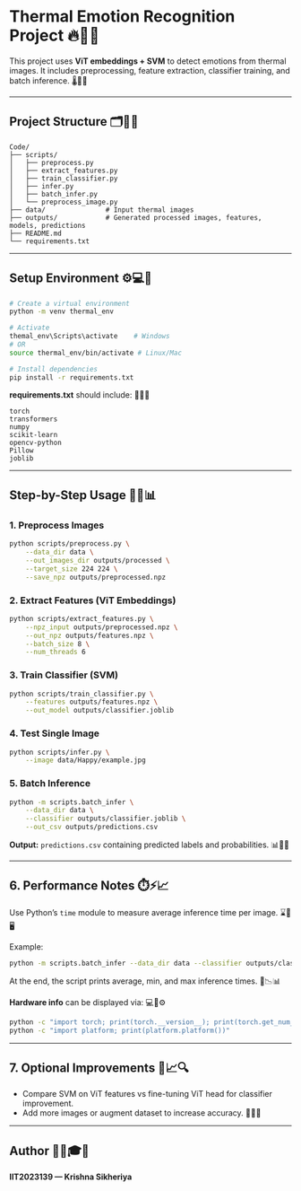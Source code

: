 # Thermal Emotion Recognition Project 🔥📸🧠

This project uses **ViT embeddings + SVM** to detect emotions from thermal images. It includes preprocessing, feature extraction, classifier training, and batch inference. 🌡️🤖😊

---

## **Project Structure** 🗂️📁✨

```
Code/
├── scripts/
│   ├── preprocess.py
│   ├── extract_features.py
│   ├── train_classifier.py
│   ├── infer.py
│   ├── batch_infer.py
│   └── preprocess_image.py
├── data/               # Input thermal images
├── outputs/            # Generated processed images, features, models, predictions
├── README.md
└── requirements.txt
```

---

## **Setup Environment** ⚙️💻🔧

```bash
# Create a virtual environment
python -m venv thermal_env

# Activate
themal_env\Scripts\activate    # Windows
# OR
source thermal_env/bin/activate # Linux/Mac

# Install dependencies
pip install -r requirements.txt
```

**requirements.txt** should include: 📜🧩💡

```
torch
transformers
numpy
scikit-learn
opencv-python
Pillow
joblib
```

---

## **Step-by-Step Usage** 🚀🧠📊

### 1. Preprocess Images

```bash
python scripts/preprocess.py \
    --data_dir data \
    --out_images_dir outputs/processed \
    --target_size 224 224 \
    --save_npz outputs/preprocessed.npz
```

### 2. Extract Features (ViT Embeddings)

```bash
python scripts/extract_features.py \
    --npz_input outputs/preprocessed.npz \
    --out_npz outputs/features.npz \
    --batch_size 8 \
    --num_threads 6
```

### 3. Train Classifier (SVM)

```bash
python scripts/train_classifier.py \
    --features outputs/features.npz \
    --out_model outputs/classifier.joblib
```

### 4. Test Single Image

```bash
python scripts/infer.py \
    --image data/Happy/example.jpg
```

### 5. Batch Inference

```bash
python -m scripts.batch_infer \
    --data_dir data \
    --classifier outputs/classifier.joblib \
    --out_csv outputs/predictions.csv
```

**Output:** `predictions.csv` containing predicted labels and probabilities. 📊📁✅

---

## **6. Performance Notes** ⏱️⚡📈

Use Python’s `time` module to measure average inference time per image. ⌛🐍🖥️

Example:

```bash
python -m scripts.batch_infer --data_dir data --classifier outputs/classifier.joblib --out_csv outputs/predictions.csv
```

At the end, the script prints average, min, and max inference times. 🧮📉📊

**Hardware info** can be displayed via: 💻🧰⚙️

```bash
python -c "import torch; print(torch.__version__); print(torch.get_num_threads())"
python -c "import platform; print(platform.platform())"
```

---

## **7. Optional Improvements** 🧪📈🔍

* Compare SVM on ViT features vs fine-tuning ViT head for classifier improvement.
* Add more images or augment dataset to increase accuracy. 🎯📸💪

---

## **Author** 👨‍💻🎓💡

**IIT2023139 — Krishna Sikheriya**

